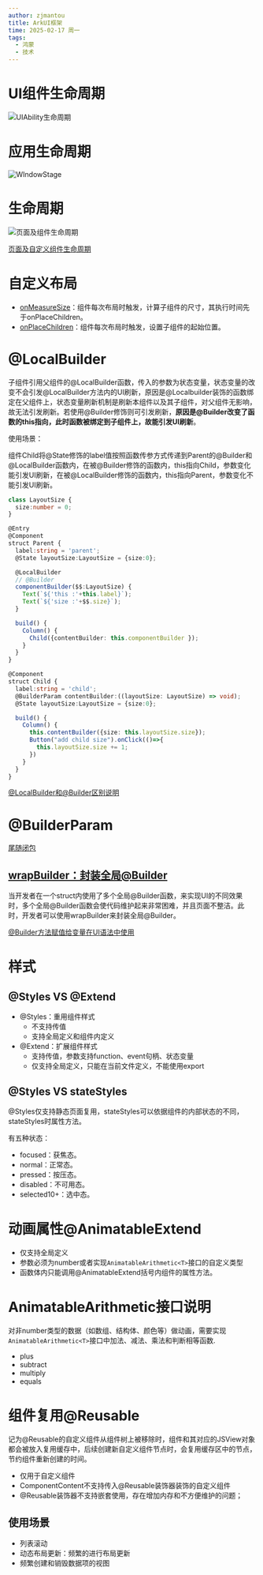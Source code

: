 ```yaml
---
author: zjmantou
title: ArkUI框架
time: 2025-02-17 周一
tags:
  - 鸿蒙
  - 技术
---
```

# UI组件生命周期

![UIAbility生命周期](https://alliance-communityfile-drcn.dbankcdn.com/FileServer/getFile/cmtyPub/011/111/111/0000000000011111111.20250214112040.72543742435904640834323441266152:50001231000000:2800:AA0DCEF3047A48CC5C724B1A09D5612241836377D3E2BD7430730EE83F8EFC0D.png?needInitFileName=true?needInitFileName=true)

# 应用生命周期

![WIndowStage](https://alliance-communityfile-drcn.dbankcdn.com/FileServer/getFile/cmtyPub/011/111/111/0000000000011111111.20250214112040.76780120729901587541186130702729:50001231000000:2800:5C557B391A55B6B6CB8E7C4FD12FA96E86E36E0CF1D604A3953EBBB51D5AD7A8.png?needInitFileName=true?needInitFileName=true)

# 生命周期 

![页面及组件生命周期](https://alliance-communityfile-drcn.dbankcdn.com/FileServer/getFile/cmtyPub/011/111/111/0000000000011111111.20250213113535.89466154540883457558190218673733:50001231000000:2800:4FCC814E0722F5BB92DF71F2F27BC86A860F4663BE7048093581FCAA8525F0B5.png?needInitFileName=true?needInitFileName=true)

[页面及自定义组件生命周期](https://developer.huawei.com/consumer/cn/doc/harmonyos-guides-V5/arkts-page-custom-components-lifecycle-V5) 

# 自定义布局 

- [onMeasureSize](https://developer.huawei.com/consumer/cn/doc/harmonyos-references-V5/ts-custom-component-layout-V5#onmeasuresize10)：组件每次布局时触发，计算子组件的尺寸，其执行时间先于onPlaceChildren。    
- [onPlaceChildren](https://developer.huawei.com/consumer/cn/doc/harmonyos-references-V5/ts-custom-component-layout-V5#onplacechildren10)：组件每次布局时触发，设置子组件的起始位置。

# @LocalBuilder
子组件引用父组件的@LocalBuilder函数，传入的参数为状态变量，状态变量的改变不会引发@LocalBuilder方法内的UI刷新，原因是@Localbuilder装饰的函数绑定在父组件上，状态变量刷新机制是刷新本组件以及其子组件，对父组件无影响，故无法引发刷新。若使用@Builder修饰则可引发刷新，**原因是@Builder改变了函数的this指向，此时函数被绑定到子组件上，故能引发UI刷新**。

使用场景：

组件Child将@State修饰的label值按照函数传参方式传递到Parent的@Builder和@LocalBuilder函数内，在被@Builder修饰的函数内，this指向Child，参数变化能引发UI刷新，在被@LocalBuilder修饰的函数内，this指向Parent，参数变化不能引发UI刷新。

```ts
class LayoutSize {
  size:number = 0;
}

@Entry
@Component
struct Parent {
  label:string = 'parent';
  @State layoutSize:LayoutSize = {size:0};

  @LocalBuilder
  // @Builder
  componentBuilder($$:LayoutSize) {
    Text(`${'this :'+this.label}`);
    Text(`${'size :'+$$.size}`);
  }

  build() {
    Column() {
      Child({contentBuilder: this.componentBuilder });
    }
  }
}

@Component
struct Child {
  label:string = 'child';
  @BuilderParam contentBuilder:((layoutSize: LayoutSize) => void);
  @State layoutSize:LayoutSize = {size:0};

  build() {
    Column() {
      this.contentBuilder({size: this.layoutSize.size});
      Button("add child size").onClick(()=>{
        this.layoutSize.size += 1;
      })
    }
  }
}
```

[@LocalBuilder和@Builder区别说明](https://developer.huawei.com/consumer/cn/doc/harmonyos-guides-V5/arkts-localbuilder-V5#localbuilder和builder区别说明)

# @BuilderParam

[尾随闭包](https://developer.huawei.com/consumer/cn/doc/harmonyos-guides-V5/arkts-builderparam-V5#尾随闭包初始化组件)

## [wrapBuilder：封装全局@Builder](https://developer.huawei.com/consumer/cn/doc/harmonyos-guides-V5/arkts-wrapbuilder-V5)

当开发者在一个struct内使用了多个全局@Builder函数，来实现UI的不同效果时，多个全局@Builder函数会使代码维护起来非常困难，并且页面不整洁。此时，开发者可以使用wrapBuilder来封装全局@Builder。

[@Builder方法赋值给变量在UI语法中使用](https://developer.huawei.com/consumer/cn/doc/harmonyos-guides-V5/arkts-wrapbuilder-V5#builder方法赋值给变量在ui语法中使用)

# 样式

## @Styles VS @Extend
- @Styles：重用组件样式
	- 不支持传值
	- 支持全局定义和组件内定义
- @Extend：扩展组件样式
	- 支持传值，参数支持function、event句柄、状态变量
	- 仅支持全局定义，只能在当前文件定义，不能使用export

## @Styles VS stateStyles

@Styles仅支持静态页面复用，stateStyles可以依据组件的内部状态的不同，stateStyles时属性方法。

有五种状态：
- focused：获焦态。
- normal：正常态。
- pressed：按压态。
- disabled：不可用态。
- selected10+：选中态。

# 动画属性@AnimatableExtend

- 仅支持全局定义
- 参数必须为number或者实现`AnimatableArithmetic<T>`接口的自定义类型
- 函数体内只能调用@AnimatableExtend括号内组件的属性方法。
# AnimatableArithmetic接口说明

对非number类型的数据（如数组、结构体、颜色等）做动画，需要实现`AnimatableArithmetic<T>`接口中加法、减法、乘法和判断相等函数. 

- plus
- subtract
- multiply
- equals

# 组件复用@Reusable

记为@Reusable的自定义组件从组件树上被移除时，组件和其对应的JSView对象都会被放入复用缓存中，后续创建新自定义组件节点时，会复用缓存区中的节点，节约组件重新创建的时间。

- 仅用于自定义组件
- ComponentContent不支持传入@Reusable装饰器装饰的自定义组件
- @Reusable装饰器不支持嵌套使用，存在增加内存和不方便维护的问题；

## 使用场景

- 列表滚动
- 动态布局更新：频繁的进行布局更新
- 频繁创建和销毁数据项的视图